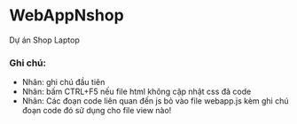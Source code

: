 # WebAppNshop
Dự án Shop Laptop

### Ghi chú:
- Nhân: ghi chú đầu tiên
- Nhân: bấm CTRL+F5 nếu file html không cập nhật css đã code
- Nhân: Các đoạn code liên quan đến js bỏ vào file webapp.js kèm ghi chú đoạn code đó sử dụng cho file view nào!

